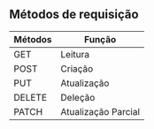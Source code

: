 ## Métodos de requisição

| Métodos              | Função                                             |
| ----------------- | ---------------------------------------------------------------- |
| GET      | Leitura |
| POST       | Criação |
| PUT       | Atualização |
| DELETE      | Deleção |
| PATCH      | Atualização Parcial |

